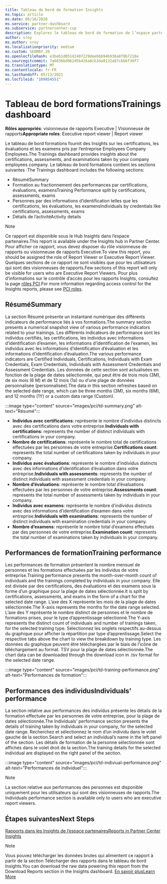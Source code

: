 ```yaml
---
title: Tableau de bord de formation Insights
ms.topic: article
ms.date: 06/16/2020
ms.service: partner-dashboard
ms.subservice: partnercenter-csp
description: Explorez le tableau de bord de formation de l’espace partenaires. La formation est l’un des rapports disponibles dans la zone des Insights de l’espace partenaires (PCI).
author: sroy
ms.author: sroy
ms.localizationpriority: medium
ms.custom: SEOMAY.20
ms.openlocfilehash: e3beb1d051d2407229deebbb94b938a8f8b7218e
ms.sourcegitcommit: 7a6836bd962d5b426a8cb34a9132a87cbbbf39f7
ms.translationtype: MT
ms.contentlocale: fr-FR
ms.lasthandoff: 05/13/2021
ms.locfileid: "109854551"
---
```

# <a name="trainings-dashboard"></a><span data-ttu-id="ef21f-104">Tableau de bord formations</span><span class="sxs-lookup"><span data-stu-id="ef21f-104">Trainings dashboard</span></span>

<span data-ttu-id="ef21f-105">**Rôles appropriés**: visionneuse de rapports Executive | Visionneuse de rapports</span><span class="sxs-lookup"><span data-stu-id="ef21f-105">**Appropriate roles**: Executive report viewer | Report viewer</span></span>

<span data-ttu-id="ef21f-106">Le tableau de bord formations fournit des Insights sur les certifications, les évaluations et les examens pris par l’entreprise Employees Company Employees.</span><span class="sxs-lookup"><span data-stu-id="ef21f-106">The Trainings dashboard provides insights about the certifications, assessments, and examinations taken by your company employees company.</span></span> <span data-ttu-id="ef21f-107">Le tableau de bord formations contient les sections suivantes :</span><span class="sxs-lookup"><span data-stu-id="ef21f-107">The Trainings dashboard includes the following sections:</span></span>

- <span data-ttu-id="ef21f-108">Résumé</span><span class="sxs-lookup"><span data-stu-id="ef21f-108">Summary</span></span>
- <span data-ttu-id="ef21f-109">Formation au fractionnement des performances par certifications, évaluations, examens</span><span class="sxs-lookup"><span data-stu-id="ef21f-109">Training Performance split by certifications, assessments, exams</span></span>
- <span data-ttu-id="ef21f-110">Personnes par des informations d’identification telles que les certifications, les évaluations, les examens</span><span class="sxs-lookup"><span data-stu-id="ef21f-110">Individuals by credentials like certifications, assessments, exams</span></span>
- <span data-ttu-id="ef21f-111">Détails de l’activité</span><span class="sxs-lookup"><span data-stu-id="ef21f-111">Activity details</span></span>

>[!NOTE] 
><span data-ttu-id="ef21f-112">Ce rapport est disponible sous le Hub Insights dans l’espace partenaires.</span><span class="sxs-lookup"><span data-stu-id="ef21f-112">This report is available under the Insights hub in Partner Center.</span></span> <span data-ttu-id="ef21f-113">Pour afficher ce rapport, vous devez disposer du rôle visionneuse de rapports ou visionneuse de rapports Executive.</span><span class="sxs-lookup"><span data-stu-id="ef21f-113">To view this report, you should be assigned the role of Report Viewer or Executive Report Viewer.</span></span> <span data-ttu-id="ef21f-114">Quelques sections de ce rapport ne sont visibles que pour les utilisateurs qui sont des visionneuses de rapports.</span><span class="sxs-lookup"><span data-stu-id="ef21f-114">Few sections of this report will only be visible for users who are Executive Report Viewers.</span></span> <span data-ttu-id="ef21f-115">Pour plus d’informations sur le contrôle d’accès pour les rapports Insights, consultez la page [rôles PCI](pci-roles.md).</span><span class="sxs-lookup"><span data-stu-id="ef21f-115">For more information regarding access control for the Insights reports, please see [PCI roles](pci-roles.md).</span></span>

## <a name="summary"></a><span data-ttu-id="ef21f-116">Résumé</span><span class="sxs-lookup"><span data-stu-id="ef21f-116">Summary</span></span>

<span data-ttu-id="ef21f-117">La section Résumé présente un instantané numérique des différents indicateurs de performance liés à vos formations.</span><span class="sxs-lookup"><span data-stu-id="ef21f-117">The summary section presents a numerical snapshot view of various performance indicators related to your trainings.</span></span> <span data-ttu-id="ef21f-118">Les différents indicateurs de performance sont les individus certifiés, les certifications, les individus avec informations d’identification d’examen, les informations d’identification de l’examen, les individus avec les informations d’identification d’évaluation et les informations d’identification d’évaluation.</span><span class="sxs-lookup"><span data-stu-id="ef21f-118">The various performance indicators are Certified Individuals, Certifications, Individuals with Exam Credentials, Exam Credentials, Individuals with Assessment Credentials and Assessment Credentials.</span></span> <span data-ttu-id="ef21f-119">Les données de cette section sont actualisées en fonction de la plage de dates sélectionnée, qui peut être de trois mois (3M), de six mois (6 M) et de 12 mois (1a) ou d’une plage de données personnalisée (personnalisée).</span><span class="sxs-lookup"><span data-stu-id="ef21f-119">The data in this section refreshes based on the selected date range, which can be three months (3M), six months (6M), and 12 months (1Y) or a custom data range (Custom).</span></span> 

:::image type="content" source="images/pci/td-summary.png" alt-text="Résumé":::

- <span data-ttu-id="ef21f-121">**Individus avec certifications**: représente le nombre d’individus distincts avec des certifications dans votre entreprise.</span><span class="sxs-lookup"><span data-stu-id="ef21f-121">**Individuals with certifications**: represents the number of distinct individuals with certifications in your company.</span></span>
- <span data-ttu-id="ef21f-122">**Nombre de certifications**: représente le nombre total de certifications effectuées par les personnes de votre entreprise.</span><span class="sxs-lookup"><span data-stu-id="ef21f-122">**Certifications count**: represents the total number of certifications taken by individuals in your company.</span></span>
- <span data-ttu-id="ef21f-123">**Individus avec évaluations**: représente le nombre d’individus distincts avec des informations d’identification d’évaluation dans votre entreprise.</span><span class="sxs-lookup"><span data-stu-id="ef21f-123">**Individuals with assessments**: represents the number of distinct individuals with assessment credentials in your company.</span></span> 
- <span data-ttu-id="ef21f-124">**Nombre d’évaluations**: représente le nombre total d’évaluations effectuées par les personnes de votre entreprise.</span><span class="sxs-lookup"><span data-stu-id="ef21f-124">**Assessments count**: represents the total number of assessments taken by individuals in your company.</span></span>
- <span data-ttu-id="ef21f-125">**Individus avec examens**: représente le nombre d’individus distincts avec des informations d’identification d’examen dans votre entreprise.</span><span class="sxs-lookup"><span data-stu-id="ef21f-125">**Individuals with examinations**: represents the number of distinct individuals with examination credentials in your company.</span></span> 
- <span data-ttu-id="ef21f-126">**Nombre d’examens**: représente le nombre total d’examens effectués par des personnes de votre entreprise.</span><span class="sxs-lookup"><span data-stu-id="ef21f-126">**Examination count**: represents the total number of examinations taken by individuals in your company.</span></span>

## <a name="training-performance"></a><span data-ttu-id="ef21f-127">Performances de formation</span><span class="sxs-lookup"><span data-stu-id="ef21f-127">Training performance</span></span>

<span data-ttu-id="ef21f-128">Les performances de formation présentent le nombre mensuel de personnes et les formations effectuées par les individus de votre entreprise.</span><span class="sxs-lookup"><span data-stu-id="ef21f-128">Training performance presents the month-over-month count of individuals and the trainings completed by individuals in your company.</span></span> <span data-ttu-id="ef21f-129">Elle est divisée par des certifications, des évaluations et des examens sous la forme d’un graphique pour la plage de dates sélectionnée.</span><span class="sxs-lookup"><span data-stu-id="ef21f-129">It is split by certifications, assessments, and exams in the form of a chart for the selected date range.</span></span> <span data-ttu-id="ef21f-130">L’axe des X représente les mois de la plage de dates sélectionnée.</span><span class="sxs-lookup"><span data-stu-id="ef21f-130">The X-axis represents the months for the date range selected.</span></span> <span data-ttu-id="ef21f-131">L’axe des Y représente le nombre distinct de personnes et le nombre de formations prises, pour le type d’apprentissage sélectionné.</span><span class="sxs-lookup"><span data-stu-id="ef21f-131">The Y-axis represents the distinct count of individuals and number of trainings taken, for the selected training type.</span></span> <span data-ttu-id="ef21f-132">Sélectionnez les onglets respectifs au-dessus du graphique pour afficher la répartition par type d’apprentissage.</span><span class="sxs-lookup"><span data-stu-id="ef21f-132">Select the respective tabs above the chart to view the breakdown by training type.</span></span> <span data-ttu-id="ef21f-133">Les données du graphique peuvent être téléchargées par le biais de l’icône de téléchargement au format. TSV pour la plage de dates sélectionnée.</span><span class="sxs-lookup"><span data-stu-id="ef21f-133">The chart data can be downloaded through the download icon in .tsv format for the selected date range.</span></span>

:::image type="content" source="images/pci/td-training-performance.png" alt-text="Performances de formation":::

## <a name="individuals-performance"></a><span data-ttu-id="ef21f-135">Performances des individus</span><span class="sxs-lookup"><span data-stu-id="ef21f-135">Individuals’ performance</span></span>

<span data-ttu-id="ef21f-136">La section relative aux performances des individus présente les détails de la formation effectuée par les personnes de votre entreprise, pour la plage de dates sélectionnée.</span><span class="sxs-lookup"><span data-stu-id="ef21f-136">The Individuals’ performance section presents the details of training taken by individuals in your company, for the selected date range.</span></span> <span data-ttu-id="ef21f-137">Recherchez et sélectionnez le nom d’un individu dans le volet gauche de la section.</span><span class="sxs-lookup"><span data-stu-id="ef21f-137">Search and select an individual’s name in the left panel of the section.</span></span> <span data-ttu-id="ef21f-138">Les détails de formation de la personne sélectionnée sont affichés dans le volet droit de la section.</span><span class="sxs-lookup"><span data-stu-id="ef21f-138">The training details for the selected individual are displayed on the right panel of the section.</span></span>

:::image type="content" source="images/pci/td-indiviual-performance.png" alt-text="Performances de individuel":::

>[!NOTE] 
> <span data-ttu-id="ef21f-140">La section relative aux performances des personnes est disponible uniquement pour les utilisateurs qui sont des visionneuses de rapports.</span><span class="sxs-lookup"><span data-stu-id="ef21f-140">The Individuals performance section is available only to users who are executive report viewers.</span></span> 

## <a name="next-steps"></a><span data-ttu-id="ef21f-141">Étapes suivantes</span><span class="sxs-lookup"><span data-stu-id="ef21f-141">Next Steps</span></span>

[<span data-ttu-id="ef21f-142">Rapports dans les Insights de l’espace partenaires</span><span class="sxs-lookup"><span data-stu-id="ef21f-142">Reports in Partner Center Insights</span></span>](partner-center-insights.md)

>[!NOTE] 
> <span data-ttu-id="ef21f-143">Vous pouvez télécharger les données brutes qui alimentent ce rapport à partir de la section Télécharger des rapports dans le tableau de bord Insights.</span><span class="sxs-lookup"><span data-stu-id="ef21f-143">You can download the raw data powering this report from the Download Reports section in the Insights dashboard.</span></span> [<span data-ttu-id="ef21f-144">En savoir plus</span><span class="sxs-lookup"><span data-stu-id="ef21f-144">Learn More</span></span>](pci-download-reports.md)